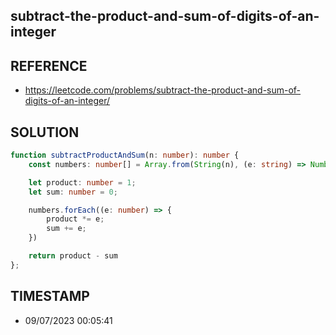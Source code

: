 ## subtract-the-product-and-sum-of-digits-of-an-integer

## REFERENCE

- https://leetcode.com/problems/subtract-the-product-and-sum-of-digits-of-an-integer/

## SOLUTION

``` Typescript
function subtractProductAndSum(n: number): number {
    const numbers: number[] = Array.from(String(n), (e: string) => Number(e))

    let product: number = 1;
    let sum: number = 0;

    numbers.forEach((e: number) => {
        product *= e;
        sum += e;
    })

    return product - sum
};
```

## TIMESTAMP

- 09/07/2023 00:05:41

